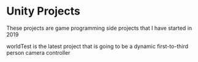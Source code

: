 # Unity Projects
These projects are game programming side projects that I have started in 2019

  worldTest is the latest project that is going to be a dynamic first-to-third person camera controller
